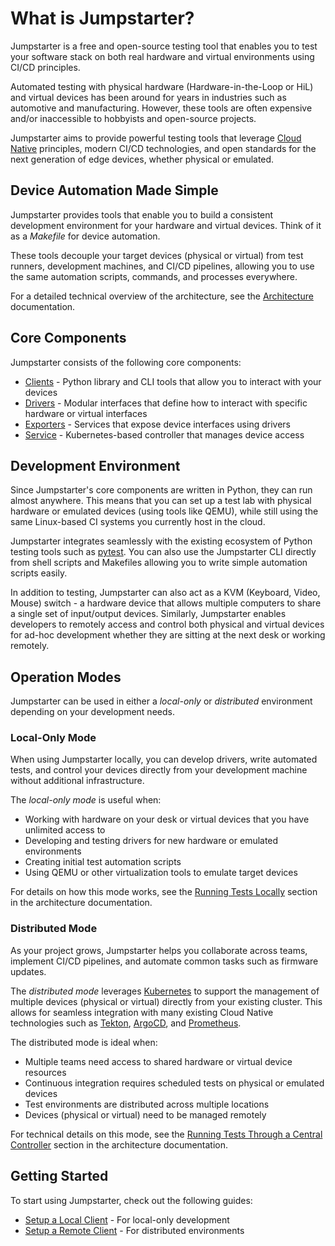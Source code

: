 # What is Jumpstarter?

Jumpstarter is a free and open-source testing tool that enables you to test your
software stack on both real hardware and virtual environments using CI/CD
principles.

Automated testing with physical hardware (Hardware-in-the-Loop or HiL) and
virtual devices has been around for years in industries such as automotive and
manufacturing. However, these tools are often expensive and/or inaccessible to
hobbyists and open-source projects.

Jumpstarter aims to provide powerful testing tools that leverage [Cloud
Native](https://www.cncf.io/) principles, modern CI/CD technologies, and open
standards for the next generation of edge devices, whether physical or emulated.

## Device Automation Made Simple

Jumpstarter provides tools that enable you to build a consistent development
environment for your hardware and virtual devices. Think of it as a *Makefile*
for device automation.

These tools decouple your target devices (physical or virtual) from test
runners, development machines, and CI/CD pipelines, allowing you to use the same
automation scripts, commands, and processes everywhere.

For a detailed technical overview of the architecture, see the
[Architecture](../architecture.md) documentation.

## Core Components

Jumpstarter consists of the following core components:

- [Clients](./clients.md) - Python library and CLI tools that allow you to
  interact with your devices
- [Drivers](./drivers.md) - Modular interfaces that define how to interact with
  specific hardware or virtual interfaces
- [Exporters](./exporters.md) - Services that expose device interfaces using
  drivers
- [Service](./service.md) - Kubernetes-based controller that manages device
  access

## Development Environment

Since Jumpstarter's core components are written in Python, they can run almost
anywhere. This means that you can set up a test lab with physical hardware or
emulated devices (using tools like QEMU), while still using the same Linux-based
CI systems you currently host in the cloud.

Jumpstarter integrates seamlessly with the existing ecosystem of Python testing
tools such as [pytest](https://docs.pytest.org/en/stable/). You can also use the
Jumpstarter CLI directly from shell scripts and Makefiles allowing you to write
simple automation scripts easily.

In addition to testing, Jumpstarter can also act as a KVM (Keyboard, Video,
Mouse) switch - a hardware device that allows multiple computers to share a
single set of input/output devices. Similarly, Jumpstarter enables developers to
remotely access and control both physical and virtual devices for ad-hoc
development whether they are sitting at the next desk or working remotely.

## Operation Modes

Jumpstarter can be used in either a *local-only* or *distributed* environment
depending on your development needs.

### Local-Only Mode

When using Jumpstarter locally, you can develop drivers, write automated tests,
and control your devices directly from your development machine without
additional infrastructure.

The *local-only mode* is useful when:

- Working with hardware on your desk or virtual devices that you have unlimited
  access to
- Developing and testing drivers for new hardware or emulated environments
- Creating initial test automation scripts
- Using QEMU or other virtualization tools to emulate target devices

For details on how this mode works, see the [Running Tests
Locally](../architecture.md#local-mode) section in the architecture
documentation.

### Distributed Mode

As your project grows, Jumpstarter helps you collaborate across teams, implement
CI/CD pipelines, and automate common tasks such as firmware updates.

The *distributed mode* leverages [Kubernetes](https://kubernetes.io/) to support
the management of multiple devices (physical or virtual) directly from your
existing cluster. This allows for seamless integration with many existing Cloud
Native technologies such as [Tekton](https://tekton.dev),
[ArgoCD](https://argoproj.github.io/cd/), and
[Prometheus](https://prometheus.io/docs/introduction/overview/).

The distributed mode is ideal when:

- Multiple teams need access to shared hardware or virtual device resources
- Continuous integration requires scheduled tests on physical or emulated
  devices
- Test environments are distributed across multiple locations
- Devices (physical or virtual) need to be managed remotely

For technical details on this mode, see the [Running Tests Through a Central
Controller](../architecture.md#distributed-mode) section in the architecture
documentation.

## Getting Started

To start using Jumpstarter, check out the following guides:

- [Setup a Local Client](../getting-started/setup-local-exporter.md) - For
  local-only development
- [Setup a Remote Client](../getting-started/setup-exporter-client.md) - For
  distributed environments
